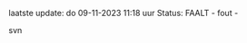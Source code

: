 laatste update: 
do 09-11-2023 11:18   uur 
Status: FAALT - fout - 
<div class="service R">svn</div>